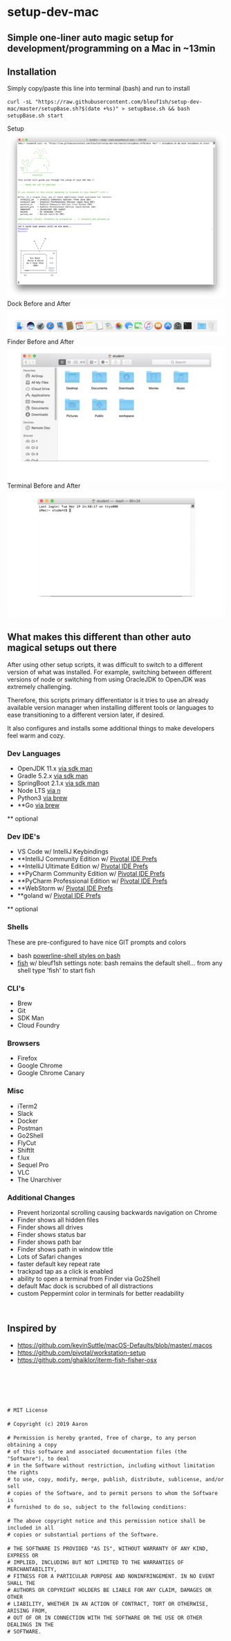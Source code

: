 # setup-dev-mac
## Simple one-liner auto magic setup for development/programming on a Mac in ~13min

## Installation
Simply copy/paste this line into terminal (bash) and run to install
```
curl -sL "https://raw.githubusercontent.com/bleuf1sh/setup-dev-mac/master/setupBase.sh?$(date +%s)" > setupBase.sh && bash setupBase.sh start
```

Setup
![Setup](demo-images/install.png?raw=true "Setup")
Dock Before and After
![Dock Before and After](demo-images/dock.gif?raw=true "Dock Before and After")
Finder Before and After
![Finder Before and After](demo-images/finder.gif?raw=true "Finder Before and After")
Terminal Before and After
![Terminal Before and After](demo-images/terminal.gif?raw=true "Terminal Before and After")


## What makes this different than other auto magical setups out there
After using other setup scripts, it was difficult to switch to a different version of what was installed. For example, switching between different versions of node or switching from using OracleJDK to OpenJDK was extremely challenging.

Therefore, this scripts primary differentiator is it tries to use an already available version manager when installing different tools or languages to ease transitioning to a different version later, if desired.

It also configures and installs some additional things to make developers feel warm and cozy.

### Dev Languages
- OpenJDK 11.x [via sdk man](https://sdkman.io/)
- Gradle 5.2.x [via sdk man](https://sdkman.io/)
- SpringBoot 2.1.x [via sdk man](https://sdkman.io/)
- Node LTS [via n](https://github.com/tj/n)
- Python3 [via brew](https://brew.sh/)
- **Go [via brew](https://brew.sh/)

** optional

### Dev IDE's
- VS Code w/ IntelliJ Keybindings
- **IntelliJ Community Edition w/ [Pivotal IDE Prefs](https://github.com/pivotal/pivotal_ide_prefs)
- **IntelliJ Ultimate Edition w/ [Pivotal IDE Prefs](https://github.com/pivotal/pivotal_ide_prefs)
- **PyCharm Community Edition w/ [Pivotal IDE Prefs](https://github.com/pivotal/pivotal_ide_prefs)
- **PyCharm Professional Edition w/ [Pivotal IDE Prefs](https://github.com/pivotal/pivotal_ide_prefs)
- **WebStorm w/ [Pivotal IDE Prefs](https://github.com/pivotal/pivotal_ide_prefs)
- **goland  w/ [Pivotal IDE Prefs](https://github.com/pivotal/pivotal_ide_prefs)

** optional


### Shells
These are pre-configured to have nice GIT prompts and colors 
- bash [powerline-shell styles on bash](https://github.com/b-ryan/)
- [fish](https://fishshell.com/) w/ bleuf1sh settings
  note: bash remains the default shell... from any shell type 'fish' to start fish

### CLI's
- Brew
- Git
- SDK Man
- Cloud Foundry

### Browsers
- Firefox
- Google Chrome
- Google Chrome Canary

### Misc
- iTerm2
- Slack
- Docker
- Postman
- Go2Shell
- FlyCut
- ShiftIt
- f.lux
- Sequel Pro
- VLC
- The Unarchiver

### Additional Changes
- Prevent horizontal scrolling causing backwards navigation on Chrome
- Finder shows all hidden files
- Finder shows all drives
- Finder shows status bar
- Finder shows path bar
- Finder shows path in window title
- Lots of Safari changes
- faster default key repeat rate
- trackpad tap as a click is enabled
- ability to open a terminal from Finder via Go2Shell
- default Mac dock is scrubbed of all distractions
- custom Peppermint color in terminals for better readability



</br>

## Inspired by
- https://github.com/kevinSuttle/macOS-Defaults/blob/master/.macos
- https://github.com/pivotal/workstation-setup
- https://github.com/ghaiklor/iterm-fish-fisher-osx
</br></br></br></br></br></br>



```
# MIT License

# Copyright (c) 2019 Aaron

# Permission is hereby granted, free of charge, to any person obtaining a copy
# of this software and associated documentation files (the "Software"), to deal
# in the Software without restriction, including without limitation the rights
# to use, copy, modify, merge, publish, distribute, sublicense, and/or sell
# copies of the Software, and to permit persons to whom the Software is
# furnished to do so, subject to the following conditions:

# The above copyright notice and this permission notice shall be included in all
# copies or substantial portions of the Software.

# THE SOFTWARE IS PROVIDED "AS IS", WITHOUT WARRANTY OF ANY KIND, EXPRESS OR
# IMPLIED, INCLUDING BUT NOT LIMITED TO THE WARRANTIES OF MERCHANTABILITY,
# FITNESS FOR A PARTICULAR PURPOSE AND NONINFRINGEMENT. IN NO EVENT SHALL THE
# AUTHORS OR COPYRIGHT HOLDERS BE LIABLE FOR ANY CLAIM, DAMAGES OR OTHER
# LIABILITY, WHETHER IN AN ACTION OF CONTRACT, TORT OR OTHERWISE, ARISING FROM,
# OUT OF OR IN CONNECTION WITH THE SOFTWARE OR THE USE OR OTHER DEALINGS IN THE
# SOFTWARE.
```
